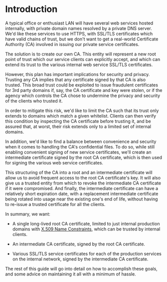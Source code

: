 # Introduction
A typical office or enthusiast LAN will have several web services hosted internally, with private domain names resolved by a private DNS server.  We'd like these services to use HTTPS, with SSL/TLS certificates which have valid chains of trust, but we don't want to get a real-world Certificate Authority (CA) involved in issuing our private service certificates.

The solution is to create our own CA.  This entity will represent a new root point of trust which our service clients can explicitly accept, and which can extend its trust to the various internal web service SSL/TLS certificates.

However, this plan has important implications for security and privacy.  Trusting any CA implies that any certificate signed by that CA is also trusted.  This broad trust could be exploited to issue fraudulent certificates for 3rd party domains if, say, the CA certificate and key were stolen, or if the agency which controls the CA chose to undermine the privacy and security of the clients who trusted it.

In order to mitigate this risk, we'd like to limit the CA such that its trust only extends to domains which match a given whitelist.  Clients can then verify this condition by inspecting the CA certificate before trusting it, and be assured that, at worst, their risk extends only to a limited set of internal domains.

In addition, we'd like to find a balance between convenience and security when it comes to handling the CA's confidential files.  To do so, while still enabling convenient signing of new service certificates, we'll create an intermediate certificate signed by the root CA certificate, which is then used for signing the various web service certificates.

This structuring of the CA into a root and an intermediate certificate will allow us to avoid frequent access to the root CA certificate's key.  It will also give us a trusted entity from which to revoke the intermediate CA certificate if it were compromised.  And finally, the intermediate certificate can have a relatively short expiration date, with a replacement intermediate certificate being rotated into usage near the existing one's end of life, without having to re-issue a trusted certificate for all the clients.

In summary, we want:

- A single long-lived root CA certificate, limited to just internal production domains with [X.509 Name Constraints](https://tools.ietf.org/html/rfc5280#section-4.2.1.10), which can be trusted by internal clients.

- An intermediate CA certificate, signed by the root CA certificate.

- Various SSL/TLS service certificates for each of the production services on the internal network, signed by the intermediate CA certificate.

The rest of this guide will go into detail on how to accomplish these goals, and some advice on maintaining it all with a minimum of hassle.
